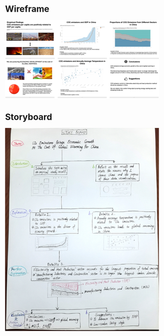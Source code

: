 # Wireframe
![Explanation of data viz](Wireframe1.png)

# Storyboard
![Explanation of data viz](Storyboard.jpg)
